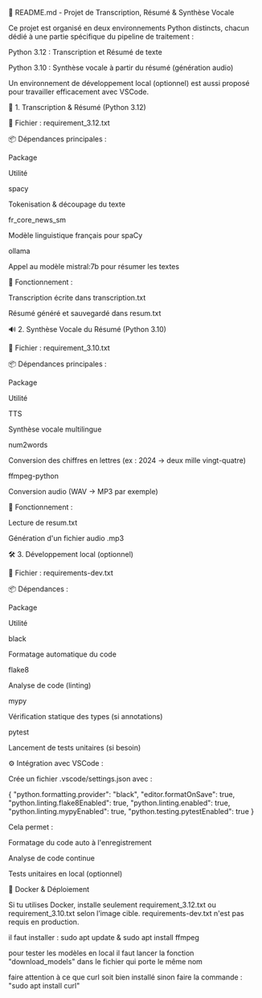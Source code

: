 📁 README.md - Projet de Transcription, Résumé & Synthèse Vocale

Ce projet est organisé en deux environnements Python distincts, chacun dédié à une partie spécifique du pipeline de traitement :

Python 3.12 : Transcription et Résumé de texte

Python 3.10 : Synthèse vocale à partir du résumé (génération audio)

Un environnement de développement local (optionnel) est aussi proposé pour travailler efficacement avec VSCode.

🧠 1. Transcription & Résumé (Python 3.12)

📄 Fichier : requirement_3.12.txt

📦 Dépendances principales :

Package

Utilité

spacy

Tokenisation & découpage du texte

fr_core_news_sm

Modèle linguistique français pour spaCy

ollama

Appel au modèle mistral:7b pour résumer les textes

🔁 Fonctionnement :

Transcription écrite dans transcription.txt

Résumé généré et sauvegardé dans resum.txt

🔊 2. Synthèse Vocale du Résumé (Python 3.10)

📄 Fichier : requirement_3.10.txt

📦 Dépendances principales :

Package

Utilité

TTS

Synthèse vocale multilingue

num2words

Conversion des chiffres en lettres (ex : 2024 → deux mille vingt-quatre)

ffmpeg-python

Conversion audio (WAV → MP3 par exemple)

🔁 Fonctionnement :

Lecture de resum.txt

Génération d'un fichier audio .mp3

🛠️ 3. Développement local (optionnel)

📄 Fichier : requirements-dev.txt

📦 Dépendances :

Package

Utilité

black

Formatage automatique du code

flake8

Analyse de code (linting)

mypy

Vérification statique des types (si annotations)

pytest

Lancement de tests unitaires (si besoin)

⚙️ Intégration avec VSCode :

Crée un fichier .vscode/settings.json avec :

{
  "python.formatting.provider": "black",
  "editor.formatOnSave": true,
  "python.linting.flake8Enabled": true,
  "python.linting.enabled": true,
  "python.linting.mypyEnabled": true,
  "python.testing.pytestEnabled": true
}

Cela permet :

Formatage du code auto à l'enregistrement

Analyse de code continue

Tests unitaires en local (optionnel)

🐳 Docker & Déploiement

Si tu utilises Docker, installe seulement requirement_3.12.txt ou requirement_3.10.txt selon l’image cible. requirements-dev.txt n'est pas requis en production.


il faut installer : sudo apt update & sudo apt install ffmpeg

pour tester les modèles en local il faut lancer la fonction "download_models" dans le fichier qui porte le même nom

faire attention à ce que curl soit bien installé sinon faire la commande : "sudo apt install curl"
